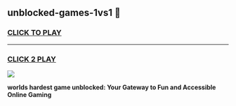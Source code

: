 
## unblocked-games-1vs1 👋
<h3>
<a href="https://premium.freeplayer.one?title=unblocked-games-1vs1&ref=14F">CLICK TO PLAY</a></h3>
<hr>

<h3>
<a href="https://premium.freeplayer.one?title=unblocked-games-1vs1&ref=14F">CLICK 2 PLAY</a>
  
</h3>

<a href="https://premium.freeplayer.one?title=unblocked-games-1vs1&ref=12F/"><img src="https://clearcache.store/games.png"></a>


**worlds hardest game unblocked: Your Gateway to Fun and Accessible Online Gaming**
